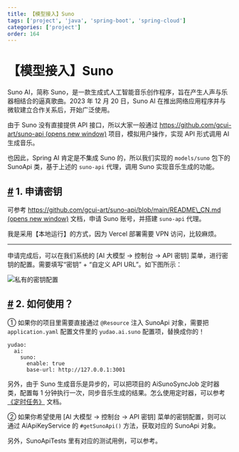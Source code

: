 ```yaml
---
title: 【模型接入】Suno
tags: ['project', 'java', 'spring-boot', 'spring-cloud']
categories: ['project']
order: 164
---
```

# 【模型接入】Suno

Suno AI，简称 Suno，是一款生成式人工智能音乐创作程序，旨在产生人声与乐器相结合的逼真歌曲。2023 年 12 月 20 日，Suno AI 在推出网络应用程序并与微软建立合作关系后，开始广泛使用。

 由于 Suno 没有直接提供 API 接口，所以大家一般通过 [https://github.com/gcui-art/suno-api  (opens new window)](https://github.com/gcui-art/suno-api) 项目，模拟用户操作，实现 API 形式调用 AI 生成音乐。

 也因此，Spring AI 肯定是不集成 Suno 的，所以我们实现的 `models/suno` 包下的 SunoApi 类，基于上述的 `suno-api` 代理，调用 Suno 实现音乐生成的功能。

 ## [#](#_1-申请密钥) 1. 申请密钥

 可参考 [https://github.com/gcui-art/suno-api/blob/main/README\_CN.md  (opens new window)](https://github.com/gcui-art/suno-api/blob/main/README_CN.md) 文档，申请 Suno 账号，并搭建 `suno-api` 代理。

 我是采用【本地运行】的方式，因为 Vercel 部署需要 VPN 访问，比较麻烦。

 

---

 申请完成后，可以在我们系统的 [AI 大模型 -> 控制台 -> API 密钥] 菜单，进行密钥的配置。需要填写“密钥” + “自定义 API URL”。如下图所示：

 ![私有的密钥配置](https://cloud.iocoder.cn/img/AI%E6%89%8B%E5%86%8C/%E6%A8%A1%E5%9E%8B%E6%8E%A5%E5%85%A5/Suno-%E7%A7%81%E6%9C%89.png)

 ## [#](#_2-如何使用) 2. 如何使用？

 ① 如果你的项目里需要直接通过 `@Resource` 注入 SunoApi 对象，需要把 `application.yaml` 配置文件里的 `yudao.ai.suno` 配置项，替换成你的！

 
```
yudao:
  ai:
    suno:
      enable: true
      base-url: http://127.0.0.1:3001

```
另外，由于 Suno 生成音乐是异步的，可以把项目的 AiSunoSyncJob 定时器类，配置每 1 分钟执行一次，同步音乐生成的结果。怎么使用定时器，可以参考 [《定时任务》](/job) 文档。

 ② 如果你希望使用 [AI 大模型 -> 控制台 -> API 密钥] 菜单的密钥配置，则可以通过 AiApiKeyService 的 `#getSunoApi()` 方法，获取对应的 SunoApi 对象。

 另外，SunoApiTests 里有对应的测试用例，可以参考。

